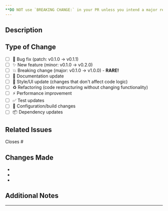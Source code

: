 ```yaml
---
**DO NOT use `BREAKING CHANGE:` in your PR unless you intend a major release (v1.0.0, v2.0.0, etc.)**
---
```


## Description

<!-- Provide a brief description of the changes in this PR -->

## Type of Change

<!-- Mark the relevant option with an "x" -->

- [ ] 🐛 Bug fix (patch: v0.1.0 → v0.1.1)
- [ ] ✨ New feature (minor: v0.1.0 → v0.2.0)
- [ ] 💥 Breaking change (major: v0.1.0 → v1.0.0) - **RARE!**
- [ ] 📝 Documentation update
- [ ] 🎨 Style/UI update (changes that don't affect code logic)
- [ ] ♻️ Refactoring (code restructuring without changing functionality)
- [ ] ⚡️ Performance improvement
- [ ] ✅ Test updates
- [ ] 🔧 Configuration/build changes
- [ ] 📦 Dependency updates

## Related Issues

<!-- Link to related issues using #issue_number -->

Closes #

## Changes Made

<!-- List the main changes made in this PR -->

-
-
-

## Additional Notes

<!-- Add any additional notes for reviewers -->

---
